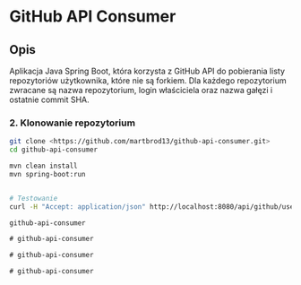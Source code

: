 # GitHub API Consumer

## Opis

Aplikacja Java Spring Boot, która korzysta z GitHub API do pobierania listy repozytoriów użytkownika, które nie są forkiem. Dla każdego repozytorium zwracane są nazwa repozytorium, login właściciela oraz nazwa gałęzi i ostatnie commit SHA.

### 2. Klonowanie repozytorium

```sh
git clone <https://github.com/martbrod13/github-api-consumer.git>
cd github-api-consumer

mvn clean install
mvn spring-boot:run


# Testowanie
curl -H "Accept: application/json" http://localhost:8080/api/github/users/octocat/repos

g i t h u b - a p i - c o n s u m e r  
 #   g i t h u b - a p i - c o n s u m e r  
 #   g i t h u b - a p i - c o n s u m e r  
 #   g i t h u b - a p i - c o n s u m e r  
 